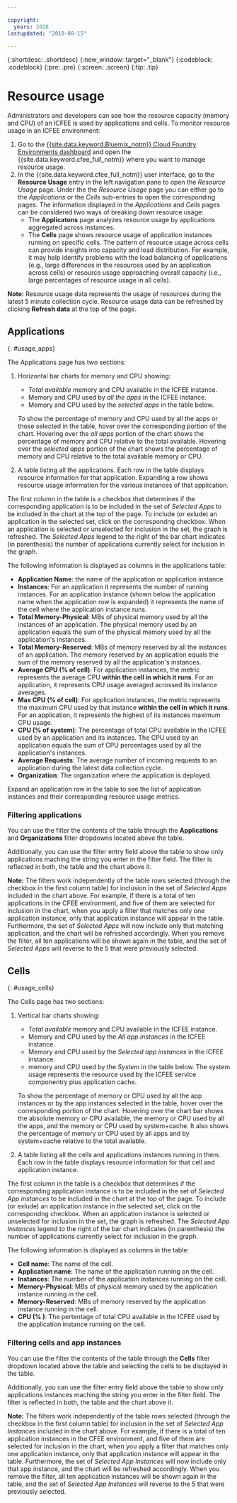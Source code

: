 ```yaml
---

copyright:
  years: 2018
lastupdated: "2018-08-15"

---
```


{:shortdesc: .shortdesc}
{:new_window: target="_blank"}
{:codeblock: .codeblock}
{:pre: .pre}
{:screen: .screen}
{:tip: .tip}

# Resource usage

Administrators and developers can see how the resource capacity (memory and CPU) of an ICFEE is used by applications and cells. To monitor resource usage in an ICFEE environment:

1. Go to the [{{site.data.keyword.Bluemix_notm}} Cloud Foundry Environments dashboard](https://console.bluemix.net/dashboard/cloudfoundry?filter=cf_environments) and open the {{site.data.keyword.cfee_full_notm}} where you want to manage resource usage.
2. In the {{site.data.keyword.cfee_full_notm}} user interface, go to the **Resource Usage** entry in the left navigation pane to open the _Resource Usage_ page. Under the the _Resource Usage_ page you can either go to the _Applications_ or the _Cells_ sub-entries to open the corresponding pages.  The information displayed in the _Applications_ and _Cells_ pages can be considered two ways of breaking down resource usage:
   * The **Applicatons** page analyzes resource usage by applications aggregated across instances.  
   * The **Cells** page shows resource usage of application instances running on specific cells. The pattern of resource usage across cells can provide insights into capacity and load distribution.  For example, it may help identify problems with the load balancing of applications (e.g., large differences in the resources used by an application across cells) or resource usage approaching overall capacity (i.e., large percentages of resource usage in all cells).

**Note:** Resource usage data represents the usage of resources during the latest 5 minute collection cycle. Resource usage data can be refreshed by clicking **Refresh data** at the top of the page. 

## Applications
{: #usage_apps}

The Applications page has two sections:
1. Horizontal bar charts for memory and CPU showing:
   * *Total available* memory and CPU available in the ICFEE instance.
   * Memory and CPU used by *all the apps* in the ICFEE instance.
   * Memory and CPU used by the *selected apps* in the table below.

   To show the percentage of memory and CPU used by all the apps or those selected in the table, hover over the corresponding portion of the chart.  Hovering over the *all apps* portion of the chart shows the percentage of memory and CPU relative to the total available. Hovering over the *selected apps* portion of the chart shows the percentage of memory and CPU relative to the total available memory or CPU.

2. A table listing all the applications.  Each row in the table displays resource information for that application.  Expanding a row shows resource usage information for the various instances of that application.

  The first column in the table is a checkbox that determines if the corresponding application is to be included in the set of *Selected Apps* to be included in the chart at the top of the page. To include (or exlude) an application in the selected set, click on the correspondng checkbox.  When an application is selected or unselected for inclusion in the set, the graph is refreshed.  The _Selected Apps_ legend to the right of the bar chart indicates (in parenthesis) the number of applications currently select for inclusion in the graph.
 
  The following information is displayed as columns in the applications table:
   * **Application Name**: the name of the application or application instance. 
   * **Instances**: For an application it represents the number of running instances.  For an application instance (shown below the application name when the application row is expanded) it represents the name of the cell where the application instance runs.
   * **Total Memory-Physical**: MBs of physical memory used by all the instances of an application.  The physical memory used by an application equals the sum of the physical memory used by all the application's instances.
   * **Total Memory-Reserved**: MBs of memory reserved by all the instances of an application.  The memory reserved by an application equals the sum of the memory reserved by all the application's instances.
   * **Average CPU (% of cell)**: For application instances, the metric represents the average CPU **within the cell in which it runs**.  For an application, it represents CPU usage averaged acrossed its instance averages.
   * **Max CPU (% of cell)**: For application instances, the metric represents the maximum CPU used by that instance **within the cell in which it runs**.  For an application, it represents the highest of its instances maximum CPU usage.
   * **CPU (% of system)**: The percentage of total CPU available in the ICFEE used by an application and its instances.  The CPU used by an application equals the sum of CPU percentages used by all the application's instances.
   * **Average Requests**: The average number of incoming requests to an application during the latest data collection cycle.
   * **Organization**: The organization where the application is deployed.
   
Expand an application row in the table to see the list of application instances and their corresponding resource usage metrics. 
  
### Filtering applications
You can use the filter the contents of the table through the **Applications** and **Organizations** filter dropdowns located above the table. 

Additionally, you can use the filter entry field above the table to show only applications maching the string you enter in the filter field.  The filter is reflected in both, the table and the chart above it.  
  
**Note:** The filters work independently of the table rows selected (through the checkbox in the first column table) for inclusion in the set of _Selected Apps_ included in the chart above. For example,  if there is a total of ten applications in the CFEE environment, and five of them are selected for inclusion in the chart, when you apply a filter that matches only one application instance, only that application instance will appear in the table.  Furthermore, the set of _Selected Apps_ will now include only that matching application, and the chart will be refreshed accordingly.  When you remove the filter, all ten applications will be shown again in the table, and the set of _Selected Apps_ will reverse to the 5 that were previously selected.
  
  
## Cells
{: #usage_cells}

The Cells page has two sections:
1. Vertical bar charts showing:
   * *Total available* memory and CPU available in the ICFEE instance.
   * Memory and CPU used by the *All app instances* in the ICFEE instance.
   * Memory and CPU used by the *Selected app instances* in the ICFEE instance.
   * memory and CPU used by the *System* in the table below.  The system usage represents the resource used by the ICFEE service componentry plus application cache.

   To show the percentage of memory or CPU used by all the app instances or by the app instances selected in the table, hover over the corresponding portion of the chart.  Hovering over the chart bar shows the absolute memory or CPU available, the memory or CPU used by all the apps, and the memory or CPU used by system+cache.  It also shows the percentage of memory or CPU used by all apps and by system+cache relative to the total available.

2. A table listing all the cells and applications instances running in them.  Each row in the table displays resource information for that cell and application instance.  

  The first column in the table is a checkbox that determines if the corresponding application instance is to be included in the set of *Selected App instances* to be included in the chart at the top of the page. To include (or exlude) an application instance in the selected set, click on the correspondng checkbox.  When an application instance is selected or unselected for inclusion in the set, the graph is refreshed.  The _Selected App Instances_ legend to the right of the bar chart indicates (in parenthesis) the number of applications currently select for inclusion in the graph.
  
  The following information is displayed as columns in the table:
   * **Cell name**: The name of the cell.
   * **Application name**: The name of the application running on the cell.
   * **Instances**: The number of the application instances running on the cell.
   * **Memory-Physical**: MBs of physical memory used by the application instance running in the cell. 
   * **Memory-Reserved**: MBs of memory reserved by the application instance running in the cell.
   * **CPU (% )**: The pertentage of total CPU available in the ICFEE used by the application instance running on the  cell.
  
### Filtering cells and app instances
You can use the filter the contents of the table through the **Cells** filter dropdown located above the table and selecting the cells to be displayed in the table.

Additionally, you can use the filter entry field above the table to show only applications instances maching the string you enter in the filter field.  The filter is reflected in both, the table and the chart above it.  
  
**Note:** The filters work independently of the table rows selected (through the checkbox in the first column table) for inclusion in the set of _Selected App Instances_ included in the chart above. For example,  if there is a total of ten application instances in the CFEE environment, and five of them are selected for inclusion in the chart, when you apply a filter that matches only one application instance, only that application instance will appear in the table.  Furthermore, the set of _Selected App Instances_ will now include only that app instance, and the chart will be refreshed accordingly.  When you remove the filter, all ten application instances will be shown again in the table, and the set of _Selected App Instances_ will reverse to the 5 that were previously selected.
